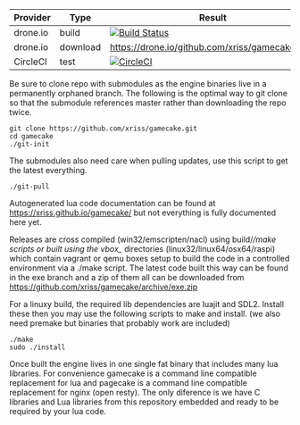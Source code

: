
| Provider | Type | Result |
| --- | --- | --- |
| drone.io | build | [![Build Status](https://drone.io/github.com/xriss/gamecake/status.png)](https://drone.io/github.com/xriss/gamecake/latest) |
| drone.io | download | https://drone.io/github.com/xriss/gamecake/files |
| CircleCI | test | [![CircleCI](https://circleci.com/gh/xriss/gamecake.svg?style=svg)](https://circleci.com/gh/xriss/gamecake) |


Be sure to clone repo with submodules as the engine binaries live in a 
permanently orphaned branch. The following is the optimal way to git 
clone so that the submodule references master rather than downloading 
the repo twice.

	git clone https://github.com/xriss/gamecake.git
	cd gamecake
	./git-init

The submodules also need care when pulling updates, use this script to 
get the latest everything.

	./git-pull


Autogenerated lua code documentation can be found at 
https://xriss.github.io/gamecake/ but not everything is fully 
documented here yet.

Releases are cross compiled (win32/emscripten/nacl) using build/*/make 
scripts or built using the vbox_* directories 
(linux32/linux64/osx64/raspi) which contain vagrant or qemu boxes setup 
to build the code in a controlled environment via a ./make script. The 
latest code built this way can be found in the exe branch and a zip of 
them all can be downloaded from https://github.com/xriss/gamecake/archive/exe.zip

For a linuxy build, the required lib dependencies are luajit and SDL2. 
Install these then you may use the following scripts to make and 
install. (we also need premake but binaries that probably work are 
included)

	./make
	sudo ./install

Once built the engine lives in one single fat binary that includes many 
lua libraries. For convenience gamecake is a command line compatible 
replacement for lua and pagecake is a command line compatible 
replacement for nginx (open resty). The only diference is we have C 
libraries and Lua libraries from this repository embedded and ready to 
be required by your lua code.
